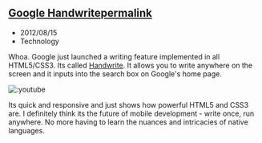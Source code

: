 ## [Google Handwrite](http://www.google.com/insidesearch/features/search/handwritinginput/mobile.html)[permalink](./google-handwrite)
- 2012/08/15
- Technology

Whoa. Google just launched a writing feature implemented in all HTML5/CSS3. Its called [Handwrite](http://www.google.com/insidesearch/features/search/handwritinginput/mobile.html). It allows you to write anywhere on the screen and it inputs into the search box on Google's home page.

![:youtube](uyeJXKfAcpc)

Its quick and responsive and just shows how powerful HTML5 and CSS3 are. I definitely think its the future of mobile development - write once, run anywhere. No more having to learn the nuances and intricacies of native languages.